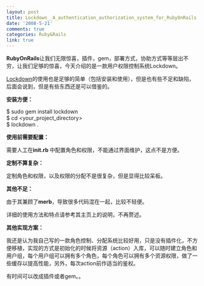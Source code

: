 ```yaml
---
layout: post
title: Lockdown__A_authentication_authorization_system_for_RubyOnRails
date: '2008-5-21'
comments: true
categories: Ruby&Rails
link: true
---
```

<p><strong>RubyOnRails</strong>让我们无限惊喜，插件，gem，部署方式，协助方式等等层出不穷，让我们足够的惊喜，今天介绍的是一款用户权限控制系统Lockdown。</p>
<p><a href="http://lockdown.rubyforge.org/">Lockdown</a>的使用也是足够的简单（包括安装和使用），但是也有些不足和缺陷，后面会说到，但是有些东西还是可以借鉴的。</p>
<p><strong>安装方便：</strong></p>
<p>$ sudo gem install lockdown<br />
$ cd &lt;your_project_directory&gt;<br />
$ lockdown .</p>
<p><strong>使用前需要配置：</strong></p>
<p>需要人工在<strong>init.rb </strong>中配置角色和权限，不能通过界面维护，这点不是方便。</p>
<p><strong>定制不算复杂：</strong></p>
<p>定制角色和权限，以及权限的分配不是很复杂，但是显得比较呆板。</p>
<p><strong>其他不足：</strong></p>
<p>由于其兼顾了<strong>merb</strong>，导致很多代码混在一起，比较不轻便。</p>
<p>详细的使用方法和特点请参考其主页上的说明，不再赘述。</p>
<p><strong>其他实现方案：</strong></p>
<p>我还是认为我自己写的一款角色控制、分配系统比较好用，只是没有插件化，不方便移植，实现的方式是初始化的时候将资源（action）入库，可以随时建立角色和用户组，每个用户组可以拥有多个角色，每个角色可以拥有多个资源权限，做了一些缓存以提高性能，另外，每次action前作适当的鉴权。</p>
<p>有时间可以改成插件或者gem。。</p>
